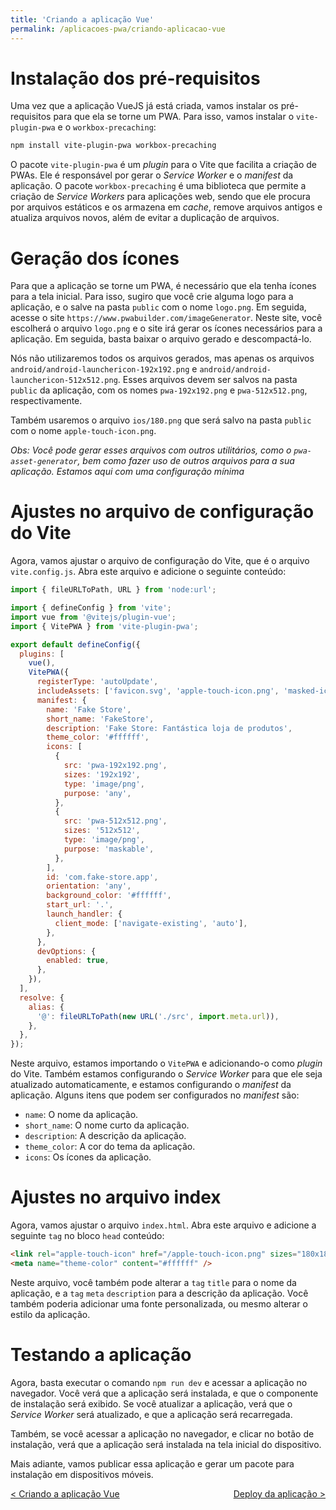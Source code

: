 ```yaml
---
title: 'Criando a aplicação Vue'
permalink: /aplicacoes-pwa/criando-aplicacao-vue
---
```


# Instalação dos pré-requisitos

Uma vez que a aplicação VueJS já está criada, vamos instalar os pré-requisitos para que ela se torne um PWA. Para isso, vamos instalar o `vite-plugin-pwa` e o `workbox-precaching`:

```bash
npm install vite-plugin-pwa workbox-precaching
```

O pacote `vite-plugin-pwa` é um _plugin_ para o Vite que facilita a criação de PWAs. Ele é responsável por gerar o _Service Worker_ e o _manifest_ da aplicação. O pacote `workbox-precaching` é uma biblioteca que permite a criação de _Service Workers_ para aplicações web, sendo que ele procura por arquivos estáticos e os armazena em _cache_, remove arquivos antigos e atualiza arquivos novos, além de evitar a duplicação de arquivos.

# Geração dos ícones

Para que a aplicação se torne um PWA, é necessário que ela tenha ícones para a tela inicial. Para isso, sugiro que você crie alguma logo para a aplicação, e o salve na pasta `public` com o nome `logo.png`. Em seguida, acesse o site `https://www.pwabuilder.com/imageGenerator`. Neste site, você escolherá o arquivo `logo.png` e o site irá gerar os ícones necessários para a aplicação. Em seguida, basta baixar o arquivo gerado e descompactá-lo.

Nós não utilizaremos todos os arquivos gerados, mas apenas os arquivos `android/android-launchericon-192x192.png` e `android/android-launchericon-512x512.png`. Esses arquivos devem ser salvos na pasta `public` da aplicação, com os nomes `pwa-192x192.png` e `pwa-512x512.png`, respectivamente.

Também usaremos o arquivo `ios/180.png` que será salvo na pasta `public` com o nome `apple-touch-icon.png`.

_Obs: Você pode gerar esses arquivos com outros utilitários, como o `pwa-asset-generator`, bem como fazer uso de outros arquivos para a sua aplicação. Estamos aqui com uma configuração mínima_

# Ajustes no arquivo de configuração do Vite

Agora, vamos ajustar o arquivo de configuração do Vite, que é o arquivo `vite.config.js`. Abra este arquivo e adicione o seguinte conteúdo:

```javascript
import { fileURLToPath, URL } from 'node:url';

import { defineConfig } from 'vite';
import vue from '@vitejs/plugin-vue';
import { VitePWA } from 'vite-plugin-pwa';

export default defineConfig({
  plugins: [
    vue(),
    VitePWA({
      registerType: 'autoUpdate',
      includeAssets: ['favicon.svg', 'apple-touch-icon.png', 'masked-icon.svg'],
      manifest: {
        name: 'Fake Store',
        short_name: 'FakeStore',
        description: 'Fake Store: Fantástica loja de produtos',
        theme_color: '#ffffff',
        icons: [
          {
            src: 'pwa-192x192.png',
            sizes: '192x192',
            type: 'image/png',
            purpose: 'any',
          },
          {
            src: 'pwa-512x512.png',
            sizes: '512x512',
            type: 'image/png',
            purpose: 'maskable',
          },
        ],
        id: 'com.fake-store.app',
        orientation: 'any',
        background_color: '#ffffff',
        start_url: '.',
        launch_handler: {
          client_mode: ['navigate-existing', 'auto'],
        },
      },
      devOptions: {
        enabled: true,
      },
    }),
  ],
  resolve: {
    alias: {
      '@': fileURLToPath(new URL('./src', import.meta.url)),
    },
  },
});
```

Neste arquivo, estamos importando o `VitePWA` e adicionando-o como _plugin_ do Vite. Também estamos configurando o _Service Worker_ para que ele seja atualizado automaticamente, e estamos configurando o _manifest_ da aplicação. Alguns itens que podem ser configurados no _manifest_ são:

- `name`: O nome da aplicação.
- `short_name`: O nome curto da aplicação.
- `description`: A descrição da aplicação.
- `theme_color`: A cor do tema da aplicação.
- `icons`: Os ícones da aplicação.

# Ajustes no arquivo index

Agora, vamos ajustar o arquivo `index.html`. Abra este arquivo e adicione a seguinte `tag` no bloco `head` conteúdo:

```html
<link rel="apple-touch-icon" href="/apple-touch-icon.png" sizes="180x180" />
<meta name="theme-color" content="#ffffff" />
```

Neste arquivo, você também pode alterar a `tag` `title` para o nome da aplicação, e a `tag` `meta` `description` para a descrição da aplicação. Você também poderia adicionar uma fonte personalizada, ou mesmo alterar o estilo da aplicação.

<!-- # Componente de instalação

Agora, vamos criar um componente que será exibido quando a aplicação for instalada. Para isso, crie um arquivo chamado `InstallApp.vue` na pasta `src/components` com o seguinte conteúdo:

```html
<script setup>
  import { useRegisterSW } from 'virtual:pwa-register/vue';
  const { isUpdateAvailable, updateServiceWorker } = useRegisterSW();

  const update = async () => {
    await updateServiceWorker();
    window.location.reload();
  };
</script>

<template>
  <div v-if="isUpdateAvailable" class="install-app">
    <button @click="update">Atualizar aplicação</button>
  </div>
</template>
```

Neste arquivo, estamos importando o `useRegisterSW` do `virtual:pwa-register/vue`. Este _hook_ nos permite verificar se há uma atualização disponível, e atualizar o _Service Worker_ quando houver. Também estamos verificando se há uma atualização disponível, e se houver, exibimos um botão para atualizar a aplicação. -->

<!-- # Registro do componente de instalação

Agora, vamos registrar o componente de instalação na aplicação. Para isso, abra o arquivo `App.vue` e adicione o seguinte conteúdo:

```html
<script setup>
  import InstallApp from './components/InstallApp.vue';
  ...
</script>
<template>
  <InstallApp />
  ...
</template>
```

_Note que estamos apenas editando o arquivo com algumas inserções._ -->

# Testando a aplicação

Agora, basta executar o comando `npm run dev` e acessar a aplicação no navegador. Você verá que a aplicação será instalada, e que o componente de instalação será exibido. Se você atualizar a aplicação, verá que o _Service Worker_ será atualizado, e que a aplicação será recarregada.

Também, se você acessar a aplicação no navegador, e clicar no botão de instalação, verá que a aplicação será instalada na tela inicial do dispositivo.

Mais adiante, vamos publicar essa aplicação e gerar um pacote para instalação em dispositivos móveis.

<span style="display: flex; justify-content: space-between;"><span>[&lt; Criando a aplicação Vue](criando-aplicacao-vue.html 'Voltar')</span> <span>[Deploy da aplicação &gt;](deploy-da-aplicacao.html 'Próximo')</span></span>
